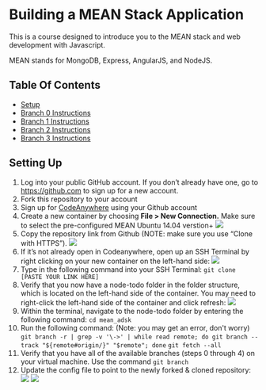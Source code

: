 # Building a MEAN Stack Application

This is a course designed to introduce you to the MEAN stack and web development with Javascript. 

MEAN stands for MongoDB, Express, AngularJS, and NodeJS. 

## Table Of Contents
* [Setup](#setting-up)
* [Branch 0 Instructions](instructions/branch0.md)
* [Branch 1 Instructions](instructions/branch1.md)
* [Branch 2 Instructions](instructions/branch2.md)
* [Branch 3 Instructions](instructions/branch3.md)

## Setting Up
1. Log into your public GitHub account. If you don’t already have one, go to https://github.com to sign up for a new account. 
2. Fork this repository to your account
3. Sign up for [CodeAnywhere](www.codeanywhere.com) using your Github account
4. Create a new container by choosing **File > New Connection.** Make sure to select the pre-configured MEAN Ubuntu 14.04 verstion+ ![](http://i68.tinypic.com/27y3nmv.png)
5. Copy the repository link from Github (NOTE: make sure you use “Clone with HTTPS”). ![](http://i63.tinypic.com/w8ommr.png)
6. If it’s not already open in Codeanywhere, open up an SSH Terminal by right clicking on your new container on the left-hand side: ![](http://i68.tinypic.com/33axpog.jpg)
7. Type in the following command into your SSH Terminal: `git clone [PASTE YOUR LINK HERE]`
8.  Verify that you now have a node-todo folder in the folder structure, which is located on the left-hand side of the container. You may need to right-click the left-hand side of the container and click refresh: ![](http://i63.tinypic.com/52yzyq.jpg)
9.  Within the terminal, navigate to the node-todo folder by entering the following command: `cd mean_adsk`
10.  Run the following command: (Note: you may get an error, don't worry)
  `git branch -r | grep -v '\->' | while read remote; do git branch --track "${remote#origin/}" "$remote"; done`
  `git fetch --all`
11.  Verify that you have all of the available branches (steps 0 through 4) on your virtual machine. Use the command `git branch`
12.  Update the config file to point to the newly forked & cloned repository: 
![](http://i66.tinypic.com/315bkep.jpg) ![](http://i64.tinypic.com/30sae7k.jpg)